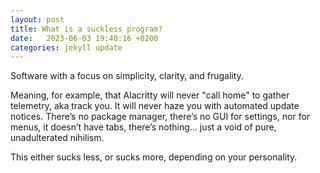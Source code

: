```yaml
---
layout: post
title: What is a suckless program?
date:   2023-06-03 19:40:16 +0200
categories: jekyll update
---
```


Software with a focus on simplicity, clarity, and frugality.

Meaning, for example, that Alacritty will never "call home" to gather telemetry, aka track you. It will never haze you with automated update notices. There’s no package manager, there’s no GUI for settings, nor for menus, it doesn’t have tabs, there’s nothing... just a void of pure, unadulterated nihilism.

This either sucks less, or sucks more, depending on your personality.
